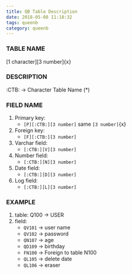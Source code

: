 ```yaml
---
title: QB Table Description
date: 2018-05-08 11:18:32
tags: queenb
category: queenb
---
```

### TABLE NAME
  [1 character][3 number]{x}

### DESCRIPTION
  :CTB: -> Character Table Name (*)

### FIELD NAME 
1. Primary key:   
    + `[P][:CTB:][3 number]` same `[3 number]`{x}
2. Foreign key:   
    + `[F][:CTB:][3 number]`
3. Varchar field: 
    + `[:CTB:][V][3 number]`
4. Number field:  
    + `[:CTB:][N][3 number]`
6. Date field:   
    + `[:CTB:][D][3 number]`
7. Log field:   
    + `[:CTB:][L][3 number]`

### EXAMPLE 
 1. table: Q100 -> USER
 2. field: 
    + `QV101` -> user name
    + `QV102` -> password
    + `QN107` -> age
    + `QD109` -> birthday
    + `FN100` -> Foreign to table N100
    + `QL105` -> delete date
    + `QL106` -> eraser